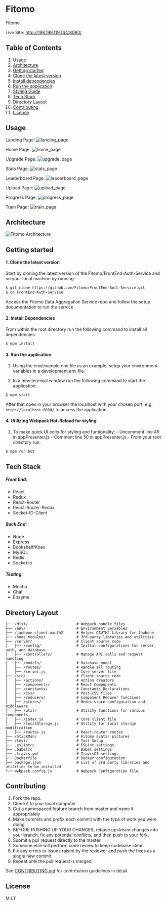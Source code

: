 # Fitomo

  Fitomo

  Live Site: http://198.199.119.144:8080/


## Table of Contents

1. [Usage](#Usage)
2. [Architecture](#Architecture)
2. [Getting started](#Getting-Started)
  1. [Clone the latest version](#Clone-Latest)
  2. [Install dependencies](#Install-Dependencies)
  3. [Run the application](#Run-Application)
  4. [Styling Guide](#Styling-Guide)
3. [Tech Stack](#Tech-Stack)
4. [Directory Layout](#Directory-Layout)
5. [Contributing](#Contributing)
6. [License](#License)

## Usage

Landing Page:
![landing_page](https://raw.githubusercontent.com/Fitomo/FrontEnd-Auth-Service/master/screenshots/landing.png)

Home Page:
![home_page](https://raw.githubusercontent.com/Fitomo/FrontEnd-Auth-Service/master/screenshots/home.png)

Upgrade Page:
![upgrade_page](https://raw.githubusercontent.com/Fitomo/FrontEnd-Auth-Service/master/screenshots/upgrade.png)

Stats Page:
![stats_page](https://raw.githubusercontent.com/Fitomo/FrontEnd-Auth-Service/master/screenshots/stats.png)

Leaderboard Page:
![leaderboard_page](https://raw.githubusercontent.com/Fitomo/FrontEnd-Auth-Service/master/screenshots/leaderboard.png)

Upload Page:
![upload_page](https://raw.githubusercontent.com/Fitomo/FrontEnd-Auth-Service/master/screenshots/upload.png)

Progress Page:
![progress_page](https://raw.githubusercontent.com/Fitomo/FrontEnd-Auth-Service/master/screenshots/progress.png)

Train Page:
![train_page](https://raw.githubusercontent.com/Fitomo/FrontEnd-Auth-Service/master/screenshots/train.png)

## Architecture
![Fitomo Architecture](https://github.com/Fitomo/FrontEnd-Auth-Service/blob/master/Fitomo%20Architecture.png)

## Getting started

#### 1. Clone the latest version

  Start by cloning the latest version of the Fitomo/FrontEnd-Auth-Service and on your local machine by running:

  ```sh
  $ git clone https://github.com/Fitomo/FrontEnd-Auth-Service.git
  $ cd FrontEnd-Auth-Service
  ```

   Access the Fitomo Data Aggregation Service repo and follow the setup documentation to run the service

#### 2. Install Dependencies
  From within the root directory run the following command to install all dependencies:

  ```sh
  $ npm install
  ```

#### 3. Run the application

  1. Using the env/example.env file as an example, setup your environment variables in a development.env file.

  2. In a new terminal window run the following command to start the application:

  ```sh
  $ npm start
  ```

  After that open in your browser the localhost with your chosen port, e.g. ``` http://localhost:8080/ ``` to access the application.

#### 4. Utilizing Webpack Hot-Reload for styling
  
  1. To make quick UI edits for styling and funtionality:
    - Uncomment line 49 in appPresenter.js
    - Comment line 50 in appPresenter.js
    - From your root directory run:

  ```sh
  $ npm run hot
  ```

## Tech Stack

##### Front End:
- React
- Redux
- React-Router
- React-Router-Redux
- Socket-IO-Client


##### Back End:
- Node
- Express
- Bookshelf/Knex
- MySQL
- Redis
- Socket.io

##### Testing:
- Mocha
- Chai
- Enzyme 

## Directory Layout
```
├── /dist/                      # Webpack bundle files
├── /env/                       # Environment variables
├── /jawbone-client-oauth2      # Helper OAUTH2 Library for Jawbone
├── /node_modules/              # 3rd-party libraries and utilities
├── /server/                    # Client source code
│   ├── /config/                # Initial configurations for server, auth, and database
│   ├── /controllers/           # Manage API calls and request handling
│   ├── /models/                # Database model
│   ├── /routes/                # Handle all routing
│   ├── /server.js              # Core server file
├── /src/                       # Client source code
│   ├── /actions/               # Action creators 
│   ├── /components/            # React Components
│   ├── /constants/             # Constants Declarations
│   ├── /css/                   # Post-CSS files
│   ├── /reducers/              # Component Reducer functions
│   ├── /stores/                # Redux store configuration and middleware
│   ├── /util/                  # Utility functions for various components
│   ├── /index.js               # Core client file
│   ├── /localStorage.js        # Utility for local storage modification
│   ├── /routes.js              # React-router routes
├── /StickMan/                  # Fitomo avatar pictures
├── /test/                      # Test Setup
├── .eslintrc                   # ESLint settings
├── .babelrc                    # Babel settings
├── .travis.yml                 # TravisCI settings
├── Dockerfile                  # Docker configuration
├── package.json                # List of 3rd party libraries and utilities to be installed
└── webpack.config.js           # Webpack Configuration file
```

## Contributing

  1. Fork the repo.
  2. Clone it to your local computer
  3. Cut a namespaced feature branch from master and name it appropriately
  4. Make commits and prefix each commit with the type of work you were doing
  5. BEFORE PUSHING UP YOUR CHANGES, rebase upstream changes into your branch, fix any potential conflicts, and then push to your fork.
  6. Submit a pull request directly to the master
  7. Someone else will perform code review to keep codebase clean
  8. Fix any errors or issues raised by the reviewer and push the fixes as a single new commit
  9. Repeat until the pull request is merged.

See [CONTRIBUTING.md](CONTRIBUTING.md) for contribution guidelines in detail.

## License

M.I.T
